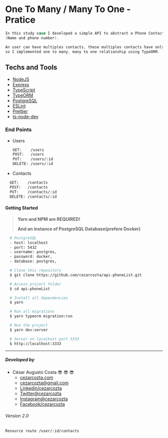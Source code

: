 # One To Many / Many To One - Pratice

```h
In this study case I developed a simple API to abstract a Phone Contact List
(Name and phone number).

An user can have multiples contacts, these multiples contacts have only one user
so I implemented one to many, many to one relationship using TypeORM.
```

## Techs and Tools

- [NodeJS](https://nodejs.org/)
- [Express](https://expressjs.com/)
- [TypeScript](https://www.typescriptlang.org/)
- [TypeORM](https://typeorm.io/#/)
- [PostgreSQL](https://sqlite.org/version3.html)
- [ESLint](https://eslint.org/)
- [Prettier](https://prettier.io/)
- [ts-node-dev](https://www.npmjs.com/package/ts-node-dev)

### End Points

- Users

  ```bash
  GET:    /users
  POST:   /users
  PUT:    /users/:id
  DELETE: /users/:id
  ```

- Contacts

```bash
  GET:    /contacts
  POST:   /contacts
  PUT:    /contacts/:id
  DELETE: /contacts/:id
```

#### Getting Started

> **Yarn and NPM are REQUIRED!**
>
> **And an instance of PostgreSQL Database(prefere Docker)**

```bash
  # PostgreSQL
  - host: localhost
  - port: 5432
  - username: postgres,
  - password: docker,
  - database: postgres,

  # Clone this repository
  $ git clone https://github.com/cezarcozta/api-phoneList.git

  # Access project folder
  $ cd api-phoneList

  # Install all dependencies
  $ yarn

  # Run all migrations
  $ yarn typeorm migration:run

  # Run the project
  $ yarn dev:server

  # Server on localhost port 3333
  $ http://localhost:3333
```

----------------------------------------------------------------------------

##### Developed by

- César Augusto Costa :sunglasses: :sunglasses: :sunglasses:
  - [cezarcozta.com](https://cezarcozta.com)
  - cezarcozta@gmail.com
  - [Linkedin/cezarcozta](www.linkedin.com/in/cezarcozta)
  - [Twitter@cezarcozta](www.twitter.com/cezarcozta)
  - [Instagram@cezarcozta](www.instagram.com/cezarcozta)
  - [Facebook/cezarcozta](www.facebook.com/cezarcozta)

###### Version 2.0

`Resource route /user/:id/contacts`

